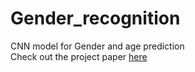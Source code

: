 # Gender_recognition
CNN model for Gender and age prediction <br>
Check out the project paper [here](./Gender_classification_report.pdf)
